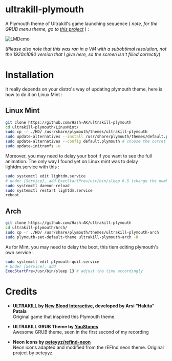 # ultrakill-plymouth
A Plymouth theme of Ultrakill's game launching sequence ( _note, for the GRUB menu theme, go to [this project](https://github.com/YouStones/ultrakill-grub-theme)_ ) :  

![LMDemo](https://github.com/user-attachments/assets/3dd3f0b9-c6e0-4569-91f4-ec1f729d2d3b)  

(_Please also note that this was ran in a VM with a subobtimal resolution, not the 1920x1080 version that I give here, so the screen isn't filled correctly_)  

# Installation

It really depends on your distro's way of updating plymouth theme, here is how to do it on Linux Mint :
## Linux Mint
```bash
git clone https://github.com/Hash-AK/ultrakill-plymouth
cd ultrakill-plymouth/LinuxMint/
sudo cp -r ./HD/ /usr/share/plymouth/themes/ultrakill-plymouth
sudo update-alternatives --install /usr/share/plymouth/themes/default.plymouth default.plymouth ultrakill-plymouth.plymouth 80
sudo update-alternatives --config default.plymouth # choose the corret number for the theme in the menu
sudo update-initramfs -u
```
Moreover, you may need to delay your boot if you want to see the full animation. The only way I found yet on Linux mint was to delay lightdm.service with this : 
```bash
sudo systemctl edit lightdm.service
# under [Service], add ExecStartPre=/usr/bin/sleep 6.5 (change the number until the boot is more or less correct)
sudo systemctl daemon-reload
sudo systemctl restart lightdm.service
reboot
```
## Arch
```bash
git clone https://github.com/Hash-AK/ultrakill-plymouth
cd ultrakill-plymouth/Arch/
sudo cp -r ./HD/ /usr/share/plymouth/themes/ultrakill-plymouth-arch
sudo plymouth-set-default-theme ultrakill-plymouth-arch -R
```
As for Mint, you may need to delay the boot, this tiem editing plymouth's own service :
```bash
sudo systemctl edit plymouth-quit.service
# Under [Service], add
ExecStartPre=/usr/bin/sleep 13 # adjust the time accordingly
```

# Credits
- **ULTRAKILL by [New Blood Interactive](https://newblood.games), developed by Arsi "Hakita" Patala**  
  Original game that inspired this Plymouth theme.

- **ULTRAKILL GRUB Theme by [YouStones](https://github.com/YouStones/ultrakill-grub-theme)**  
  Awesome GRUB theme, seen in the first second of my recording

- **Neon Icons by [peteyyz/refind-neon](https://github.com/peteyyz/refind-neon)**  
  Neon icons adapted and modified from the rEFInd neon theme. Original project by peteyyz.
